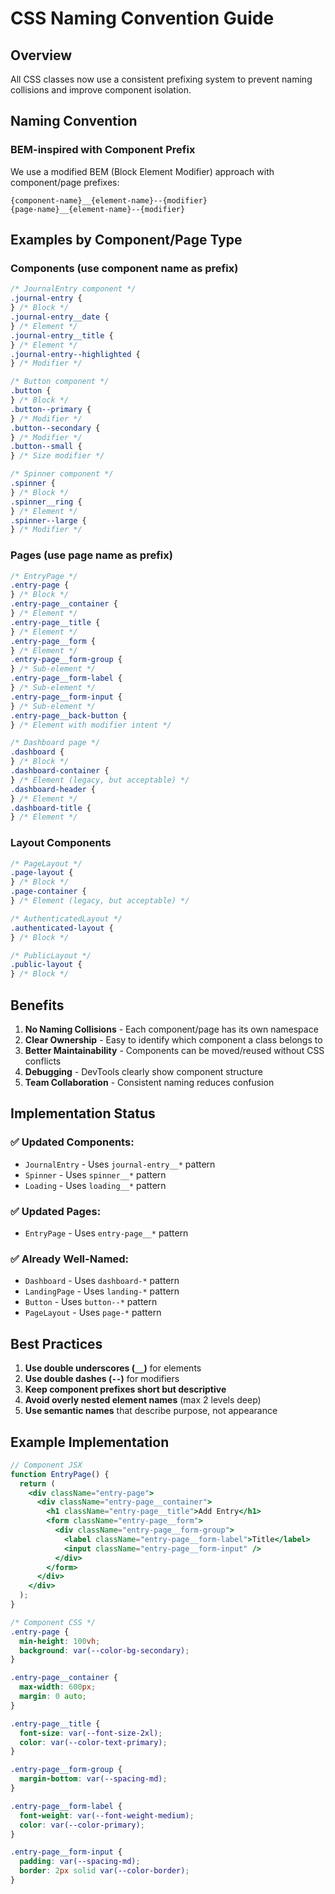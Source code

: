 # CSS Naming Convention Guide

## Overview

All CSS classes now use a consistent prefixing system to prevent naming collisions and improve component isolation.

## Naming Convention

### **BEM-inspired with Component Prefix**

We use a modified BEM (Block Element Modifier) approach with component/page prefixes:

```
{component-name}__{element-name}--{modifier}
{page-name}__{element-name}--{modifier}
```

## Examples by Component/Page Type

### **Components** (use component name as prefix)

```css
/* JournalEntry component */
.journal-entry {
} /* Block */
.journal-entry__date {
} /* Element */
.journal-entry__title {
} /* Element */
.journal-entry--highlighted {
} /* Modifier */

/* Button component */
.button {
} /* Block */
.button--primary {
} /* Modifier */
.button--secondary {
} /* Modifier */
.button--small {
} /* Size modifier */

/* Spinner component */
.spinner {
} /* Block */
.spinner__ring {
} /* Element */
.spinner--large {
} /* Modifier */
```

### **Pages** (use page name as prefix)

```css
/* EntryPage */
.entry-page {
} /* Block */
.entry-page__container {
} /* Element */
.entry-page__title {
} /* Element */
.entry-page__form {
} /* Element */
.entry-page__form-group {
} /* Sub-element */
.entry-page__form-label {
} /* Sub-element */
.entry-page__form-input {
} /* Sub-element */
.entry-page__back-button {
} /* Element with modifier intent */

/* Dashboard page */
.dashboard {
} /* Block */
.dashboard-container {
} /* Element (legacy, but acceptable) */
.dashboard-header {
} /* Element */
.dashboard-title {
} /* Element */
```

### **Layout Components**

```css
/* PageLayout */
.page-layout {
} /* Block */
.page-container {
} /* Element (legacy, but acceptable) */

/* AuthenticatedLayout */
.authenticated-layout {
} /* Block */

/* PublicLayout */
.public-layout {
} /* Block */
```

## Benefits

1. **No Naming Collisions** - Each component/page has its own namespace
2. **Clear Ownership** - Easy to identify which component a class belongs to
3. **Better Maintainability** - Components can be moved/reused without CSS conflicts
4. **Debugging** - DevTools clearly show component structure
5. **Team Collaboration** - Consistent naming reduces confusion

## Implementation Status

### ✅ **Updated Components:**

- `JournalEntry` - Uses `journal-entry__*` pattern
- `Spinner` - Uses `spinner__*` pattern
- `Loading` - Uses `loading__*` pattern

### ✅ **Updated Pages:**

- `EntryPage` - Uses `entry-page__*` pattern

### ✅ **Already Well-Named:**

- `Dashboard` - Uses `dashboard-*` pattern
- `LandingPage` - Uses `landing-*` pattern
- `Button` - Uses `button--*` pattern
- `PageLayout` - Uses `page-*` pattern

## Best Practices

1. **Use double underscores (`__`)** for elements
2. **Use double dashes (`--`)** for modifiers
3. **Keep component prefixes short but descriptive**
4. **Avoid overly nested element names** (max 2 levels deep)
5. **Use semantic names** that describe purpose, not appearance

## Example Implementation

```jsx
// Component JSX
function EntryPage() {
  return (
    <div className="entry-page">
      <div className="entry-page__container">
        <h1 className="entry-page__title">Add Entry</h1>
        <form className="entry-page__form">
          <div className="entry-page__form-group">
            <label className="entry-page__form-label">Title</label>
            <input className="entry-page__form-input" />
          </div>
        </form>
      </div>
    </div>
  );
}
```

```css
/* Component CSS */
.entry-page {
  min-height: 100vh;
  background: var(--color-bg-secondary);
}

.entry-page__container {
  max-width: 600px;
  margin: 0 auto;
}

.entry-page__title {
  font-size: var(--font-size-2xl);
  color: var(--color-text-primary);
}

.entry-page__form-group {
  margin-bottom: var(--spacing-md);
}

.entry-page__form-label {
  font-weight: var(--font-weight-medium);
  color: var(--color-primary);
}

.entry-page__form-input {
  padding: var(--spacing-md);
  border: 2px solid var(--color-border);
}
```
